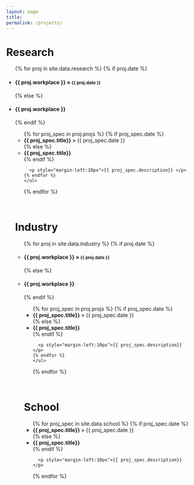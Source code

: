 ```yaml
---
layout: page
title:
permalink: /projects/
---
```

<h1 class="post-title">Research</h1>

<ul class="posts">
  {% for proj in site.data.research %}
    {% if proj.date %}
      <h4><li>{{ proj.workplace }} &raquo; <small>{{ proj.date }}</small></li></h4>
    {% else %}
      <h4><li>{{ proj.workplace }}</li></h4>
    {% endif %}
    <ul>
    {% for proj_spec in proj.projs %}
      {% if proj_spec.date %}
       <li><strong>{{ proj_spec.title}}</strong> &raquo; {{ proj_spec.date }}</li>
      {% else %}
        <li><strong>{{ proj_spec.title}}</strong></li>
      {% endif %}

      <p style="margin-left:10px">{{ proj_spec.description}} </p>
    {% endfor %}
    </ul>
  {% endfor %}
</ul>

<br />
<h1 class="post-title">Industry</h1>

<ul class="posts">
  {% for proj in site.data.industry %}
    {% if proj.date %}
      <h4><li>{{ proj.workplace }} &raquo; <small>{{ proj.date }}</small></li></h4>
    {% else %}
      <h4><li>{{ proj.workplace }}</li></h4>
    {% endif %}
    <ul>
    {% for proj_spec in proj.projs %}
      {% if proj_spec.date %}
       <li><strong>{{ proj_spec.title}}</strong> &raquo; {{ proj_spec.date }}</li>
      {% else %}
        <li><strong>{{ proj_spec.title}}</strong></li>
      {% endif %}

      <p style="margin-left:10px">{{ proj_spec.description}} </p>
    {% endfor %}
    </ul>
  {% endfor %}

<br />
</ul><h1 class="post-title">School</h1>

<ul class="posts">
  {% for proj_spec in site.data.school %}
      {% if proj_spec.date %}
       <li><strong>{{ proj_spec.title}}</strong> &raquo; {{ proj_spec.date }}</li>
      {% else %}
        <li><strong>{{ proj_spec.title}}</strong></li>
      {% endif %}

      <p style="margin-left:10px">{{ proj_spec.description}} </p>
  {% endfor %}
</ul>
